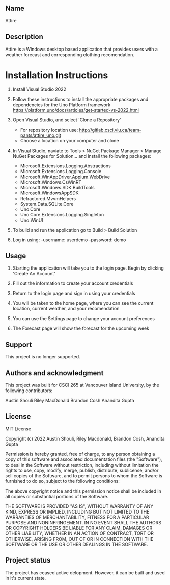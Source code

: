 ## Name
Attire

## Description
Attire is a Windows desktop based application that provides users with a weather forecast and corresponding clothing recomendation. 

# Installation Instructions

1. Install Visual Studio 2022

2. Follow these instructions to install the appropriate packages and dependencies for the Uno Platform framework 
	https://platform.uno/docs/articles/get-started-vs-2022.html

3. Open Visual Studio, and select 'Clone a Repository'
	- For repository location use: http://gitlab.csci.viu.ca/team-pants/attire_uno.git
	- Choose a location on your computer and clone

4. In Visual Studio, naviate to Tools > NuGet Package Manager > Manage NuGet Packages for Solution...  and install the following packages:
	- Microsoft.Extensions.Logging.Abstractions
	- Microsoft.Extensions.Logging.Console
	- Microsoft.WinAppDriver.Appium.WebDrive
	- Microsoft.Windows.CsWinRT
	- Microsoft.Windows.SDK.BuildTools
	- Microsoft.WindowsAppSDK
	- Refractored.MvvmHelpers
	- System.Data.SQLite.Core
	- Uno.Core
	- Uno.Core.Extensions.Logging.Singleton
	- Uno.WinUI

5. To build and run the application go to Build > Build Solution

6. Log in using: 
	-username: userdemo
	-password: demo
	

## Usage

1. Starting the application will take you to the login page. Begin by clicking 'Create An Account' 

2. Fill out the information to create your account credentials

3. Return to the login page and sign in using your credentials 

4. You will be taken to the home page, where you can see the current location, current weather, and your recomendation

5. You can use the Settings page to change your account preferences

7. The Forecast page will show the forecast for the upcoming week


## Support
This project is no longer supported. 


## Authors and acknowledgment

This project was built for CSCI 265 at Vancouver Island University, by the following contributors: 

Austin Shouli 
Riley MacDonald
Brandon Cosh
Anandita Gupta

## License

MIT License

Copyright (c) 2022 Austin Shouli, Riley Macdonald, Brandon Cosh, Anandita Gupta

Permission is hereby granted, free of charge, to any person obtaining a copy
of this software and associated documentation files (the "Software"), to deal
in the Software without restriction, including without limitation the rights
to use, copy, modify, merge, publish, distribute, sublicense, and/or sell
copies of the Software, and to permit persons to whom the Software is
furnished to do so, subject to the following conditions:

The above copyright notice and this permission notice shall be included in all
copies or substantial portions of the Software.

THE SOFTWARE IS PROVIDED "AS IS", WITHOUT WARRANTY OF ANY KIND, EXPRESS OR
IMPLIED, INCLUDING BUT NOT LIMITED TO THE WARRANTIES OF MERCHANTABILITY,
FITNESS FOR A PARTICULAR PURPOSE AND NONINFRINGEMENT. IN NO EVENT SHALL THE
AUTHORS OR COPYRIGHT HOLDERS BE LIABLE FOR ANY CLAIM, DAMAGES OR OTHER
LIABILITY, WHETHER IN AN ACTION OF CONTRACT, TORT OR OTHERWISE, ARISING FROM,
OUT OF OR IN CONNECTION WITH THE SOFTWARE OR THE USE OR OTHER DEALINGS IN THE
SOFTWARE.

## Project status

The project has ceased active delopment. However, it can be built and used in it's current state.
